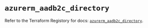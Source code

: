 # `azurerm_aadb2c_directory`

Refer to the Terraform Registory for docs: [`azurerm_aadb2c_directory`](https://registry.terraform.io/providers/hashicorp/azurerm/3.53.0/docs/resources/aadb2c_directory).
